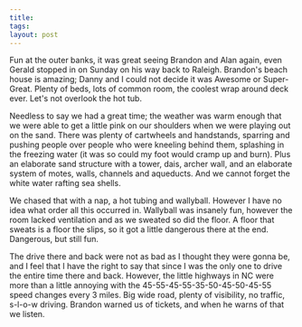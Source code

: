 ```yaml
---
title: 
tags: 
layout: post
---
```

Fun at the outer banks, it was great seeing Brandon and Alan again, even Gerald stopped in on Sunday on his way back to Raleigh.  Brandon's beach house is amazing; Danny and I could not decide it was Awesome or Super-Great.  Plenty of beds, lots of common room, the coolest wrap around deck ever.  Let's not overlook the hot tub.



Needless to say we had a great time; the weather was warm enough that we were able to get a little pink on our shoulders when we were playing out on the sand.  There was plenty of cartwheels and handstands, sparring and pushing people over people who were kneeling behind them, splashing in the freezing water (it was so could my foot would cramp up and burn).  Plus an elaborate sand structure with a tower, dais, archer wall, and an elaborate system of motes, walls, channels and aqueducts.  And we cannot forget the white water rafting sea shells.  



We chased that with a nap, a hot tubing and wallyball.  However I have no idea what order all this occurred in.  Wallyball was insanely fun, however the room lacked ventilation and as we sweated so did the floor.  A floor that sweats is a floor the slips, so it got a little dangerous there at the end.  Dangerous, but still fun.



The drive there and back were not as bad as I thought they were gonna be, and I feel that I have the right to say that since I was the only one to drive the entire time there and back.  However, the little highways in NC were more than a little annoying with the 45-55-45-55-35-50-45-50-45-55 speed changes every 3 miles.  Big wide road, plenty of visibility, no traffic, s-l-o-w driving.  Brandon warned us of tickets, and when he warns of that we listen. 
